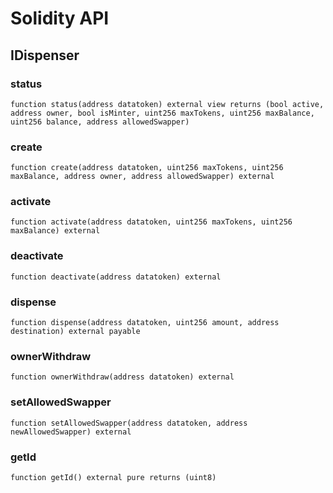 # Solidity API

## IDispenser

### status

```solidity
function status(address datatoken) external view returns (bool active, address owner, bool isMinter, uint256 maxTokens, uint256 maxBalance, uint256 balance, address allowedSwapper)
```

### create

```solidity
function create(address datatoken, uint256 maxTokens, uint256 maxBalance, address owner, address allowedSwapper) external
```

### activate

```solidity
function activate(address datatoken, uint256 maxTokens, uint256 maxBalance) external
```

### deactivate

```solidity
function deactivate(address datatoken) external
```

### dispense

```solidity
function dispense(address datatoken, uint256 amount, address destination) external payable
```

### ownerWithdraw

```solidity
function ownerWithdraw(address datatoken) external
```

### setAllowedSwapper

```solidity
function setAllowedSwapper(address datatoken, address newAllowedSwapper) external
```

### getId

```solidity
function getId() external pure returns (uint8)
```

